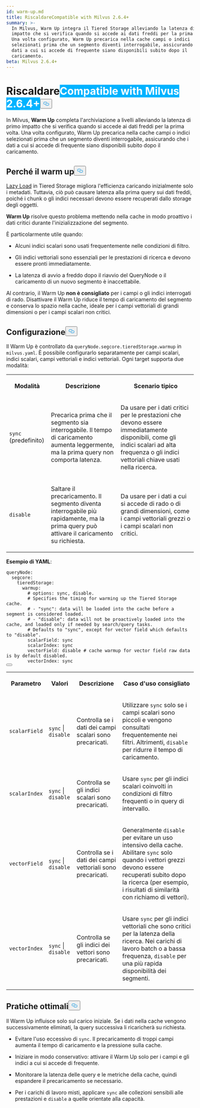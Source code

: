 ```yaml
---
id: warm-up.md
title: RiscaldareCompatible with Milvus 2.6.4+
summary: >-
  In Milvus, Warm Up integra il Tiered Storage alleviando la latenza di primo
  impatto che si verifica quando si accede ai dati freddi per la prima volta.
  Una volta configurato, Warm Up precarica nella cache campi o indici
  selezionati prima che un segmento diventi interrogabile, assicurando che i
  dati a cui si accede di frequente siano disponibili subito dopo il
  caricamento.
beta: Milvus 2.6.4+
---
```

<h1 id="Warm-Up" class="common-anchor-header">Riscaldare<span class="beta-tag" style="background-color:rgb(0, 179, 255);color:white" translate="no">Compatible with Milvus 2.6.4+</span><button data-href="#Warm-Up" class="anchor-icon" translate="no">
      <svg translate="no"
        aria-hidden="true"
        focusable="false"
        height="20"
        version="1.1"
        viewBox="0 0 16 16"
        width="16"
      >
        <path
          fill="#0092E4"
          fill-rule="evenodd"
          d="M4 9h1v1H4c-1.5 0-3-1.69-3-3.5S2.55 3 4 3h4c1.45 0 3 1.69 3 3.5 0 1.41-.91 2.72-2 3.25V8.59c.58-.45 1-1.27 1-2.09C10 5.22 8.98 4 8 4H4c-.98 0-2 1.22-2 2.5S3 9 4 9zm9-3h-1v1h1c1 0 2 1.22 2 2.5S13.98 12 13 12H9c-.98 0-2-1.22-2-2.5 0-.83.42-1.64 1-2.09V6.25c-1.09.53-2 1.84-2 3.25C6 11.31 7.55 13 9 13h4c1.45 0 3-1.69 3-3.5S14.5 6 13 6z"
        ></path>
      </svg>
    </button></h1><p>In Milvus, <strong>Warm Up</strong> completa l'archiviazione a livelli alleviando la latenza di primo impatto che si verifica quando si accede ai dati freddi per la prima volta. Una volta configurato, Warm Up precarica nella cache campi o indici selezionati prima che un segmento diventi interrogabile, assicurando che i dati a cui si accede di frequente siano disponibili subito dopo il caricamento.</p>
<h2 id="Why-warm-up" class="common-anchor-header">Perché il warm up<button data-href="#Why-warm-up" class="anchor-icon" translate="no">
      <svg translate="no"
        aria-hidden="true"
        focusable="false"
        height="20"
        version="1.1"
        viewBox="0 0 16 16"
        width="16"
      >
        <path
          fill="#0092E4"
          fill-rule="evenodd"
          d="M4 9h1v1H4c-1.5 0-3-1.69-3-3.5S2.55 3 4 3h4c1.45 0 3 1.69 3 3.5 0 1.41-.91 2.72-2 3.25V8.59c.58-.45 1-1.27 1-2.09C10 5.22 8.98 4 8 4H4c-.98 0-2 1.22-2 2.5S3 9 4 9zm9-3h-1v1h1c1 0 2 1.22 2 2.5S13.98 12 13 12H9c-.98 0-2-1.22-2-2.5 0-.83.42-1.64 1-2.09V6.25c-1.09.53-2 1.84-2 3.25C6 11.31 7.55 13 9 13h4c1.45 0 3-1.69 3-3.5S14.5 6 13 6z"
        ></path>
      </svg>
    </button></h2><p><a href="/docs/it/tiered-storage-overview.md#Phase-1-Lazy-load">Lazy Load</a> in Tiered Storage migliora l'efficienza caricando inizialmente solo i metadati. Tuttavia, ciò può causare latenza alla prima query sui dati freddi, poiché i chunk o gli indici necessari devono essere recuperati dallo storage degli oggetti.</p>
<p><strong>Warm Up</strong> risolve questo problema mettendo nella cache in modo proattivo i dati critici durante l'inizializzazione del segmento.</p>
<p>È particolarmente utile quando:</p>
<ul>
<li><p>Alcuni indici scalari sono usati frequentemente nelle condizioni di filtro.</p></li>
<li><p>Gli indici vettoriali sono essenziali per le prestazioni di ricerca e devono essere pronti immediatamente.</p></li>
<li><p>La latenza di avvio a freddo dopo il riavvio del QueryNode o il caricamento di un nuovo segmento è inaccettabile.</p></li>
</ul>
<p>Al contrario, il Warm Up <strong>non è consigliato</strong> per i campi o gli indici interrogati di rado. Disattivare il Warm Up riduce il tempo di caricamento del segmento e conserva lo spazio nella cache, ideale per i campi vettoriali di grandi dimensioni o per i campi scalari non critici.</p>
<h2 id="Configuration" class="common-anchor-header">Configurazione<button data-href="#Configuration" class="anchor-icon" translate="no">
      <svg translate="no"
        aria-hidden="true"
        focusable="false"
        height="20"
        version="1.1"
        viewBox="0 0 16 16"
        width="16"
      >
        <path
          fill="#0092E4"
          fill-rule="evenodd"
          d="M4 9h1v1H4c-1.5 0-3-1.69-3-3.5S2.55 3 4 3h4c1.45 0 3 1.69 3 3.5 0 1.41-.91 2.72-2 3.25V8.59c.58-.45 1-1.27 1-2.09C10 5.22 8.98 4 8 4H4c-.98 0-2 1.22-2 2.5S3 9 4 9zm9-3h-1v1h1c1 0 2 1.22 2 2.5S13.98 12 13 12H9c-.98 0-2-1.22-2-2.5 0-.83.42-1.64 1-2.09V6.25c-1.09.53-2 1.84-2 3.25C6 11.31 7.55 13 9 13h4c1.45 0 3-1.69 3-3.5S14.5 6 13 6z"
        ></path>
      </svg>
    </button></h2><p>Il Warm Up è controllato da <code translate="no">queryNode.segcore.tieredStorage.warmup</code> in <code translate="no">milvus.yaml</code>. È possibile configurarlo separatamente per campi scalari, indici scalari, campi vettoriali e indici vettoriali. Ogni target supporta due modalità:</p>
<table>
   <tr>
     <th><p>Modalità</p></th>
     <th><p>Descrizione</p></th>
     <th><p>Scenario tipico</p></th>
   </tr>
   <tr>
     <td><p><code translate="no">sync</code> (predefinito)</p></td>
     <td><p>Precarica prima che il segmento sia interrogabile. Il tempo di caricamento aumenta leggermente, ma la prima query non comporta latenza.</p></td>
     <td><p>Da usare per i dati critici per le prestazioni che devono essere immediatamente disponibili, come gli indici scalari ad alta frequenza o gli indici vettoriali chiave usati nella ricerca.</p></td>
   </tr>
   <tr>
     <td><p><code translate="no">disable</code></p></td>
     <td><p>Saltare il precaricamento. Il segmento diventa interrogabile più rapidamente, ma la prima query può attivare il caricamento su richiesta.</p></td>
     <td><p>Da usare per i dati a cui si accede di rado o di grandi dimensioni, come i campi vettoriali grezzi o i campi scalari non critici.</p></td>
   </tr>
</table>
<p><strong>Esempio di YAML</strong>:</p>
<pre><code translate="no" class="language-yaml"><span class="hljs-attr">queryNode:</span>
  <span class="hljs-attr">segcore:</span>
    <span class="hljs-attr">tieredStorage:</span>
      <span class="hljs-attr">warmup:</span>
        <span class="hljs-comment"># options: sync, disable.</span>
        <span class="hljs-comment"># Specifies the timing for warming up the Tiered Storage cache.</span>
        <span class="hljs-comment"># - &quot;sync&quot;: data will be loaded into the cache before a segment is considered loaded.</span>
        <span class="hljs-comment"># - &quot;disable&quot;: data will not be proactively loaded into the cache, and loaded only if needed by search/query tasks.</span>
        <span class="hljs-comment"># Defaults to &quot;sync&quot;, except for vector field which defaults to &quot;disable&quot;.</span>
        <span class="hljs-attr">scalarField:</span> <span class="hljs-string">sync</span>
        <span class="hljs-attr">scalarIndex:</span> <span class="hljs-string">sync</span>
        <span class="hljs-attr">vectorField:</span> <span class="hljs-string">disable</span> <span class="hljs-comment"># cache warmup for vector field raw data is by default disabled.</span>
        <span class="hljs-attr">vectorIndex:</span> <span class="hljs-string">sync</span>
<button class="copy-code-btn"></button></code></pre>
<table>
   <tr>
     <th><p>Parametro</p></th>
     <th><p>Valori</p></th>
     <th><p>Descrizione</p></th>
     <th><p>Caso d'uso consigliato</p></th>
   </tr>
   <tr>
     <td><p><code translate="no">scalarField</code></p></td>
     <td><p><code translate="no">sync</code> | <code translate="no">disable</code></p></td>
     <td><p>Controlla se i dati dei campi scalari sono precaricati.</p></td>
     <td><p>Utilizzare <code translate="no">sync</code> solo se i campi scalari sono piccoli e vengono consultati frequentemente nei filtri. Altrimenti, <code translate="no">disable</code> per ridurre il tempo di caricamento.</p></td>
   </tr>
   <tr>
     <td><p><code translate="no">scalarIndex</code></p></td>
     <td><p><code translate="no">sync</code> | <code translate="no">disable</code></p></td>
     <td><p>Controlla se gli indici scalari sono precaricati.</p></td>
     <td><p>Usare <code translate="no">sync</code> per gli indici scalari coinvolti in condizioni di filtro frequenti o in query di intervallo.</p></td>
   </tr>
   <tr>
     <td><p><code translate="no">vectorField</code></p></td>
     <td><p><code translate="no">sync</code> | <code translate="no">disable</code></p></td>
     <td><p>Controlla se i dati dei campi vettoriali sono precaricati.</p></td>
     <td><p>Generalmente <code translate="no">disable</code> per evitare un uso intensivo della cache. Abilitare <code translate="no">sync</code> solo quando i vettori grezzi devono essere recuperati subito dopo la ricerca (per esempio, i risultati di similarità con richiamo di vettori).</p></td>
   </tr>
   <tr>
     <td><p><code translate="no">vectorIndex</code></p></td>
     <td><p><code translate="no">sync</code> | <code translate="no">disable</code></p></td>
     <td><p>Controlla se gli indici dei vettori sono precaricati.</p></td>
     <td><p>Usare <code translate="no">sync</code> per gli indici vettoriali che sono critici per la latenza della ricerca. Nei carichi di lavoro batch o a bassa frequenza, <code translate="no">disable</code> per una più rapida disponibilità dei segmenti.</p></td>
   </tr>
</table>
<h2 id="Best-practices" class="common-anchor-header">Pratiche ottimali<button data-href="#Best-practices" class="anchor-icon" translate="no">
      <svg translate="no"
        aria-hidden="true"
        focusable="false"
        height="20"
        version="1.1"
        viewBox="0 0 16 16"
        width="16"
      >
        <path
          fill="#0092E4"
          fill-rule="evenodd"
          d="M4 9h1v1H4c-1.5 0-3-1.69-3-3.5S2.55 3 4 3h4c1.45 0 3 1.69 3 3.5 0 1.41-.91 2.72-2 3.25V8.59c.58-.45 1-1.27 1-2.09C10 5.22 8.98 4 8 4H4c-.98 0-2 1.22-2 2.5S3 9 4 9zm9-3h-1v1h1c1 0 2 1.22 2 2.5S13.98 12 13 12H9c-.98 0-2-1.22-2-2.5 0-.83.42-1.64 1-2.09V6.25c-1.09.53-2 1.84-2 3.25C6 11.31 7.55 13 9 13h4c1.45 0 3-1.69 3-3.5S14.5 6 13 6z"
        ></path>
      </svg>
    </button></h2><p>Il Warm Up influisce solo sul carico iniziale. Se i dati nella cache vengono successivamente eliminati, la query successiva li ricaricherà su richiesta.</p>
<ul>
<li><p>Evitare l'uso eccessivo di <code translate="no">sync</code>. Il precaricamento di troppi campi aumenta il tempo di caricamento e la pressione sulla cache.</p></li>
<li><p>Iniziare in modo conservativo: attivare il Warm Up solo per i campi e gli indici a cui si accede di frequente.</p></li>
<li><p>Monitorare la latenza delle query e le metriche della cache, quindi espandere il precaricamento se necessario.</p></li>
<li><p>Per i carichi di lavoro misti, applicare <code translate="no">sync</code> alle collezioni sensibili alle prestazioni e <code translate="no">disable</code> a quelle orientate alla capacità.</p></li>
</ul>
